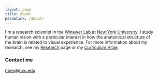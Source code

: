```yaml
---
layout: page
title: About
permalink: /about/
---
```


I'm a research scientist in the [Winawer Lab](https://wp.nyu.edu/winawerlab/) at
[New York University](http://www.nyu.edu/). I study human vision with a
particular interest in how the anatomical structure of the brain is related to
visual experience. For more information about my research, see my
[Research]({{site.baseurl}}/research/) page or my [Curriculum
Vitae]({{site.baseurl}}/cv/).

### Contact me

[nben@nyu.edu](mailto:nben@nyu.edu)
